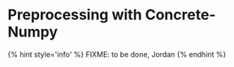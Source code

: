 # Preprocessing with Concrete-Numpy

{% hint style='info' %}
FIXME: to be done, Jordan
{% endhint %}
